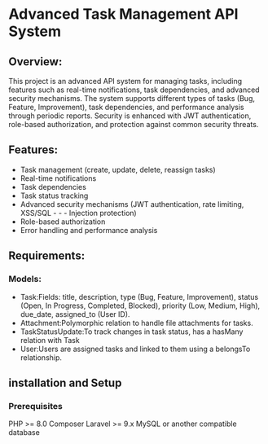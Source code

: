 # Advanced Task Management API System
## Overview:
This project is an advanced API system for managing tasks, including features such as real-time notifications, task dependencies, and advanced security mechanisms. The system supports different types of tasks (Bug, Feature, Improvement), task dependencies, and performance analysis through periodic reports. Security is enhanced with JWT authentication, role-based authorization, and protection against common security threats.
## Features:
- Task management (create, update, delete, reassign tasks)
- Real-time notifications
- Task dependencies
- Task status tracking
- Advanced security mechanisms (JWT authentication, rate limiting, XSS/SQL - - - Injection protection)
- Role-based authorization
- Error handling and performance analysis
## Requirements:
### Models:
- Task:Fields: title, description, type (Bug, Feature, Improvement), status (Open, In Progress, Completed, Blocked), priority (Low, Medium, High), due_date, assigned_to (User ID).
- Attachment:Polymorphic relation to handle file attachments for tasks.
- TaskStatusUpdate:To track changes in task status, has a hasMany relation with Task
- User:Users are assigned tasks and linked to them using a belongsTo relationship.
## installation and Setup
### Prerequisites
PHP >= 8.0
Composer
Laravel >= 9.x
MySQL or another compatible database
